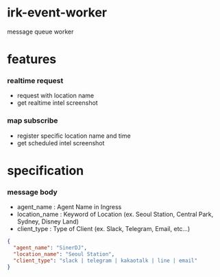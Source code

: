 # irk-event-worker
message queue worker

# features

### realtime request
- request with location name
- get realtime intel screenshot

### map subscribe
- register specific location name and time
- get scheduled intel screenshot

# specification

### message body

- agent_name : Agent Name in Ingress
- location_name : Keyword of Location (ex. Seoul Station, Central Park, Sydney, Disney Land)
- client_type : Type of Client (ex. Slack, Telegram, Email, etc...)

```json
{
  "agent_name": "SinerDJ",
  "location_name": "Seoul Station",
  "client_type": "slack | telegram | kakaotalk | line | email"
}
```